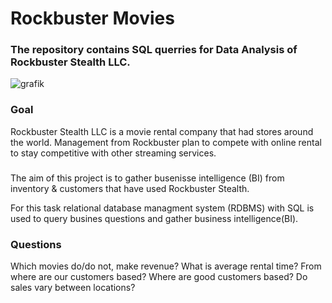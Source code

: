 # Rockbuster Movies
### The repository contains SQL querries for Data Analysis of Rockbuster Stealth LLC.
![grafik](https://github.com/WhiteShark911/SQL-queries/assets/121133689/5336c562-d4a6-4a3a-8783-d624de8fb5ae)
### Goal
Rockbuster Stealth LLC is a movie rental company that had stores around the world.
Management from Rockbuster plan to compete with online rental to stay competitive with other streaming services. 
###
The aim of this project is to gather busenisse intelligence (BI) from inventory & customers that have used Rockbuster Stealth.

For this task relational database managment system (RDBMS) with SQL is used to query busines questions and gather business intelligence(BI).
### Questions
Which movies do/do not, make revenue? What is average rental time?
From where are our customers based?
Where are good customers based?
Do sales vary between locations?
